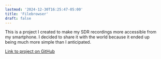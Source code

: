 ```yaml
---
lastmod: '2024-12-30T16:25:47-05:00'
title: 'Filebrowser'
draft: false
---
```


This is a project I created to make my SDR recordings more accessible from my smartphone. I decided to share it with the world because it ended up being much more simple than I anticipated.

[Link to project on GitHub](https://www.github.com/dbob16/filebrowser)